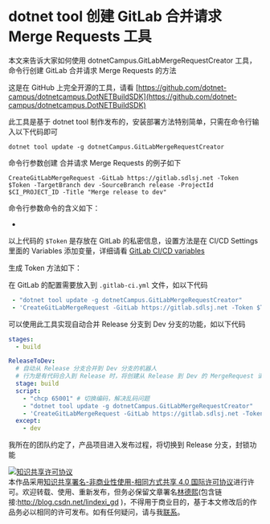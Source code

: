 # dotnet tool 创建 GitLab 合并请求 Merge Requests 工具

本文来告诉大家如何使用 dotnetCampus.GitLabMergeRequestCreator 工具，命令行创建 GitLab 合并请求 Merge Requests 的方法

<!--more-->
<!-- 草稿 -->

这是在 GitHub 上完全开源的工具，请看 [https://github.com/dotnet-campus/dotnetcampus.DotNETBuildSDK](https://github.com/dotnet-campus/dotnetcampus.DotNETBuildSDK)

此工具是基于 dotnet tool 制作发布的，安装部署方法特别简单，只需在命令行输入以下代码即可

```
dotnet tool update -g dotnetCampus.GitLabMergeRequestCreator
```

命令行参数创建 合并请求 Merge Requests 的例子如下

```
CreateGitLabMergeRequest -GitLab https://gitlab.sdlsj.net -Token $Token -TargetBranch dev -SourceBranch release -ProjectId $CI_PROJECT_ID -Title "Merge release to dev"
```

命令行参数命令的含义如下：

- 

以上代码的 `$Token` 是存放在 GitLab 的私密信息，设置方法是在 CI/CD Settings 里面的 Variables 添加变量，详细请看 [GitLab CI/CD variables](https://docs.gitlab.com/ee/ci/variables/ )

生成 Token 方法如下：



在 GitLab 的配置需要放入到 `.gitlab-ci.yml` 文件，如以下代码

```yml
 - "dotnet tool update -g dotnetCampus.GitLabMergeRequestCreator"
 - 'CreateGitLabMergeRequest -GitLab https://gitlab.sdlsj.net -Token $Token -TargetBranch dev -SourceBranch release -ProjectId $CI_PROJECT_ID -Title "Merge release to dev"'
```

可以使用此工具实现自动合并 Release 分支到 Dev 分支的功能，如以下代码

```yml
stages:
  - build

ReleaseToDev:
  # 自动从 Release 分支合并到 Dev 分支的机器人
  # 行为是有代码合入到 Release 时，将创建从 Release 到 Dev 的 MergeRequest 请求
  stage: build
  script:
    - "chcp 65001" # 切换编码，解决乱码问题
    - "dotnet tool update -g dotnetCampus.GitLabMergeRequestCreator"
    - 'CreateGitLabMergeRequest -GitLab https://gitlab.sdlsj.net -Token $Token -TargetBranch dev -SourceBranch release -ProjectId $CI_PROJECT_ID -Title "Merge release to dev"'
  except:
    - dev
```

我所在的团队约定了，产品项目进入发布过程，将切换到 Release 分支，封锁功能

<a rel="license" href="http://creativecommons.org/licenses/by-nc-sa/4.0/"><img alt="知识共享许可协议" style="border-width:0" src="https://licensebuttons.net/l/by-nc-sa/4.0/88x31.png" /></a><br />本作品采用<a rel="license" href="http://creativecommons.org/licenses/by-nc-sa/4.0/">知识共享署名-非商业性使用-相同方式共享 4.0 国际许可协议</a>进行许可。欢迎转载、使用、重新发布，但务必保留文章署名[林德熙](http://blog.csdn.net/lindexi_gd)(包含链接:http://blog.csdn.net/lindexi_gd )，不得用于商业目的，基于本文修改后的作品务必以相同的许可发布。如有任何疑问，请与我[联系](mailto:lindexi_gd@163.com)。  

